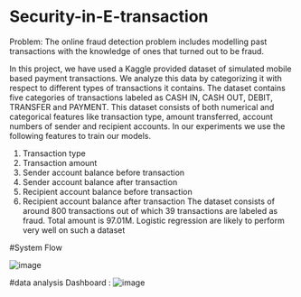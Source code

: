 # Security-in-E-transaction
Problem:
The online fraud detection problem includes modelling past transactions with the knowledge of ones that turned 
out to be fraud.


In this project, we have used a Kaggle provided dataset of simulated mobile based 
payment transactions. We analyze this data by categorizing it with respect to different 
types of transactions it contains. The dataset contains five categories of transactions labeled 
as CASH IN, CASH OUT, DEBIT, TRANSFER and PAYMENT.
This dataset consists of both numerical and categorical features like transaction type, 
amount transferred, account numbers of sender and recipient accounts. In our experiments 
we use the following features to train our models. 
1) Transaction type 
2) Transaction amount
3) Sender account balance before transaction 
4) Sender account balance after transaction 
5) Recipient account balance before transaction 
6) Recipient account balance after transaction 
The dataset consists of around 800 transactions out of which 39 transactions are labeled as 
fraud.
Total amount is 97.01M. Logistic regression are likely to perform very well on such 
a dataset

#System Flow

![image](https://github.com/ShamTange/Security-in-E-transaction/assets/101647764/55ac85d1-3b74-4ab0-affc-9d80435efb6d)


#data analysis Dashboard :
![image](https://github.com/ShamTange/Security-in-E-transaction/assets/101647764/90c21bd5-2f8e-46f1-b1a6-c09271c5e5fb)



